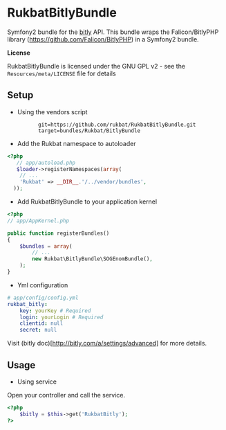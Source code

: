 RukbatBitlyBundle
=================

Symfony2 bundle for the [bitly](http://dev.bitly.com/api.html) API.
This bundle wraps the Falicon/BitlyPHP library (https://github.com/Falicon/BitlyPHP) in a Symfony2 bundle.

**License**

RukbatBitlyBundle is licensed under the GNU GPL v2 - see the `Resources/meta/LICENSE` file for details

Setup
-----

- Using the vendors script

```[RukbatBitlyBundle]
          git=https://github.com/rukbat/RukbatBitlyBundle.git
          target=bundles/Rukbat/BitlyBundle
```

- Add the Rukbat namespace to autoloader

``` php
<?php
   // app/autoload.php
   $loader->registerNamespaces(array(
    // ...
    'Rukbat' => __DIR__.'/../vendor/bundles',
  ));
```

- Add RukbatBitlyBundle to your application kernel

``` php
<?php
// app/AppKernel.php

public function registerBundles()
{
    $bundles = array(
        // ...
        new Rukbat\BitlyBundle\SOGEnomBundle(),
    );
}
```
- Yml configuration

``` yml
# app/config/config.yml
rukbat_bitly:
    key: yourKey # Required
    login: yourLogin # Required
    clientid: null
    secret: null
```
Visit (bitly doc)[http://bitly.com/a/settings/advanced] for more details.

Usage
-----

 - Using service

Open your controller and call the service.

``` php
<?php
    $bitly = $this->get('RukbatBitly');
?>
```